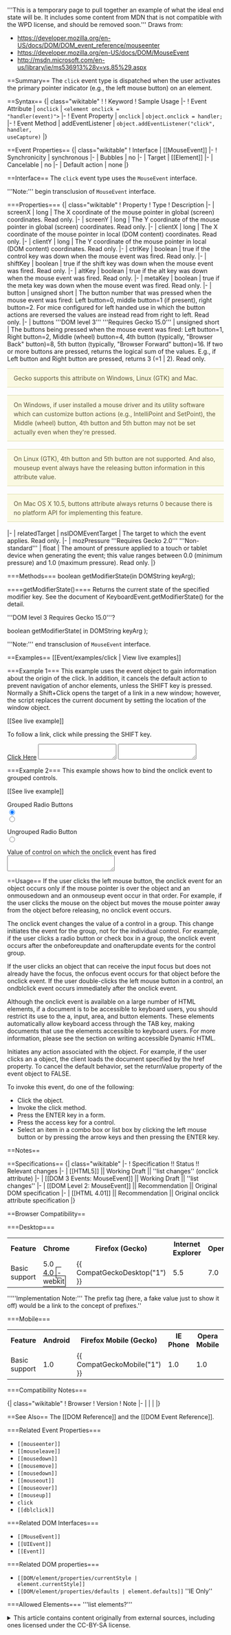 '''This is a temporary page to pull together an example of what the ideal end state will be. It includes some content from MDN that is not compatible with the WPD license, and should be removed soon.'''
Draws from:
* https://developer.mozilla.org/en-US/docs/DOM/DOM_event_reference/mouseenter
* https://developer.mozilla.org/en-US/docs/DOM/MouseEvent
* http://msdn.microsoft.com/en-us/library/ie/ms536913%28v=vs.85%29.aspx

==Summary==
The <code>click</code> event type is dispatched when the user activates the primary pointer indicator (e.g., the left mouse button) on an element.

==Syntax==
{| class="wikitable"
! 
! Keyword
! Sample Usage
|-
! Event Attribute
| <code>onclick</code>
| <code>&lt;element onclick = "handler(event)"&gt;</code>
|-
! Event Property
| <code>onclick</code>
| <code>object.onclick = handler;</code>
|-
! Event Method
| addEventListener
| <code>object.addEventListener("click", handler, useCapture)</code>
|}

==Event Properties==
{| class="wikitable"
! Interface
| [[MouseEvent]]
|-
! Synchronicity
| synchronous
|-
| Bubbles
| no
|-
| Target
| [[Element]]
|-
| Cancelable
| no
|-
| Default action
| none
|}

==Interface==
The <code>click</code> event type uses the <code>MouseEvent</code> interface.

 '''Note:''' begin transclusion of <code>MouseEvent</code> interface.

===Properties===
{| class="wikitable"
! Property
! Type
! Description
|-
| screenX 
| long
| The X coordinate of the mouse pointer in global (screen) coordinates. Read only.
|-
| screenY
| long
| The Y coordinate of the mouse pointer in global (screen) coordinates. Read only.
|-
| clientX
| long
| The X coordinate of the mouse pointer in local (DOM content) coordinates. Read only.
|-
| clientY
| long
| The Y coordinate of the mouse pointer in local (DOM content) coordinates. Read only.
|-
| ctrlKey
| boolean
| true if the control key was down when the mouse event was fired. Read only.
|-
| shiftKey
| boolean
| true if the shift key was down when the mouse event was fired. Read only.
|-
| altKey
| boolean
| true if the alt key was down when the mouse event was fired. Read only.
|-
| metaKey
| boolean
| true if the meta key was down when the mouse event was fired. Read only.
|-
| button
| unsigned short
| The button number that was pressed when the mouse event was fired: Left button=0, middle button=1 (if present), right button=2. For mice configured for left handed use in which the button actions are reversed the values are instead read from right to left. Read only.
|-
| buttons 
 '''DOM level 3''' 
 '''Requires Gecko 15.0'''
| unsigned short 	
| The buttons being pressed when the mouse event was fired: Left button=1, Right button=2, Middle (wheel) button=4, 4th button (typically, "Browser Back" button)=8, 5th button (typically, "Browser Forward" button)=16. If two or more buttons are pressed, returns the logical sum of the values. E.g., if Left button and Right button are pressed, returns 3 (=1 <nowiki>|</nowiki> 2). Read only.

<p style="background: none repeat scroll 0 0 #FAF9E2; border-color: #DDDAAA; border-style: solid; border-width: 1px 0; color: #5D5636; line-height: 1.5em; margin-bottom: 1.286em; padding: 0.75em 15px;">Gecko supports this attribute on Windows, Linux (GTK) and Mac.</p>

<p style="background: none repeat scroll 0 0 #FAF9E2; border-color: #DDDAAA; border-style: solid; border-width: 1px 0; color: #5D5636; line-height: 1.5em; margin-bottom: 1.286em; padding: 0.75em 15px;">On Windows, if user installed a mouse driver and its utility software which can customize button actions (e.g., IntelliPoint and SetPoint), the Middle (wheel) button, 4th button and 5th button may not be set actually even when they're pressed.</p>

<p style="background: none repeat scroll 0 0 #FAF9E2; border-color: #DDDAAA; border-style: solid; border-width: 1px 0; color: #5D5636; line-height: 1.5em; margin-bottom: 1.286em; padding: 0.75em 15px;">On Linux (GTK), 4th button and 5th button are not supported. And also, mouseup event always have the releasing button information in this attribute value.</p>

<p style="background: none repeat scroll 0 0 #FAF9E2; border-color: #DDDAAA; border-style: solid; border-width: 1px 0; color: #5D5636; line-height: 1.5em; margin-bottom: 1.286em; padding: 0.75em 15px;">On Mac OS X 10.5, buttons attribute always returns 0 because there is no platform API for implementing this feature.</p>
|-
| relatedTarget
| nsIDOMEventTarget
| The target to which the event applies. Read only.
|-
| mozPressure 
  '''Requires Gecko 2.0''' 
  '''Non-standard'''
| float
| The amount of pressure applied to a touch or tablet device when generating the event; this value ranges between 0.0 (minimum pressure) and 1.0 (maximum pressure). Read only.
|}

===Methods===
 boolean getModifierState(in DOMString keyArg);

====getModifierState()====
Returns the current state of the specified modifier key. See the document of KeyboardEvent.getModifierState() for the detail. 

'''DOM level 3 Requires Gecko 15.0'''?

 boolean getModifierState(
   in DOMString keyArg
 );

 '''Note:''' end transclusion of <code>MouseEvent</code> interface.

==Examples==
[[Event/examples/click | View live examples]]

===Example 1===
This example uses the event object to gain information about the origin of the click. In addition, it cancels the default action to prevent navigation of anchor elements, unless the SHIFT key is pressed. Normally a Shift+Click opens the target of a link in a new window; however, the script replaces the current document by setting the location of the window object.

[[See live example]]

<syntaxhighlight>
<script type="text/javascript">
/* This code cancels the event. If the click occurs in an anchor
   and the SHIFT key is down, the document is navigated. */
function clickIt()  
{
    var e = window.event.srcElement
    txtName.value = e.tagName;
    txtType.value = e.type;
    if ((e.tagName == "A") && 
        (window.event.shiftKey)) {
        window.location.href = e.href;
    }
    
    window.event.returnValue = false; 
}
</script>
<body onclick="clickIt()">
<p>To follow a link, click while pressing the SHIFT key.</p>
<a href="about:blank">Click Here</a>
<textarea name="txtName"></textarea> <textarea name="txtType"></textarea>
</body>
</syntaxhighlight>

===Example 2===
This example shows how to bind the onclick event to grouped controls.

[[See live example]]

<syntaxhighlight>
<head>
<script type="text/javascript">
function CookieGroup() 
{
txtOutput.value = window.event.srcElement.value;
}
</script>
</head>
<body>
<!-- Controls are grouped by giving them the same NAME but unique IDs. -->
<p>Grouped Radio Buttons<br>
<input type="radio" 
    name="rdoTest" 
    id="Cookies" 
    value="accept_cookies" 
    checked 
    onclick="CookieGroup()"><br>
<input type="radio" 
    name="rdoTest" 
    id="NoCookies" 
    value="refuse_cookies" 
    onclick="CookieGroup()"><br>
</p>
<p>Ungrouped Radio Button<br>
<input type="radio" 
    name="rdoTest1" 
    value="chocolate-chip_cookies" 
    onclick="CookieGroup()"><br>
</p>
<p>Value of control on which the onclick event has fired<br>
<textarea name="txtOutput" style="width: 250px"></textarea> </p>
</body>
</syntaxhighlight>

==Usage==
If the user clicks the left mouse button, the onclick event for an object occurs only if the mouse pointer is over the object and an onmousedown and an onmouseup event occur in that order. For example, if the user clicks the mouse on the object but moves the mouse pointer away from the object before releasing, no onclick event occurs.

The onclick event changes the value of a control in a group. This change initiates the event for the group, not for the individual control. For example, if the user clicks a radio button or check box in a group, the onclick event occurs after the onbeforeupdate and onafterupdate events for the control group.

If the user clicks an object that can receive the input focus but does not already have the focus, the onfocus event occurs for that object before the onclick event. If the user double-clicks the left mouse button in a control, an ondblclick event occurs immediately after the onclick event.

Although the onclick event is available on a large number of HTML elements, if a document is to be accessible to keyboard users, you should restrict its use to the a, input, area, and button elements. These elements automatically allow keyboard access through the TAB key, making documents that use the elements accessible to keyboard users. For more information, please see the section on writing accessible Dynamic HTML.

Initiates any action associated with the object. For example, if the user clicks an a object, the client loads the document specified by the href property. To cancel the default behavior, set the returnValue property of the event object to FALSE.

To invoke this event, do one of the following:

* Click the object.
* Invoke the click method.
* Press the ENTER key in a form.
* Press the access key for a control.
* Select an item in a combo box or list box by clicking the left mouse button or by pressing the arrow keys and then pressing the ENTER key.



==Notes==


==Specifications==
{| class="wikitable"
|-
! Specification !! Status !! Relevant changes
|-
| [[HTML5]] || Working Draft || ''list changes'' (onclick attribute)
|-
| [[DOM 3 Events: MouseEvent]] || Working Draft || ''list changes''
|-
| [[DOM Level 2: MouseEvent]] || Recommendation || Original DOM specification
|-
| [[HTML 4.01]] || Recommendation || Original onclick attribute specification
|}


==Browser Compatibility==

===Desktop===
<div id="compat-desktop">
  <table class="compat-table">
       <tr>
        <th>Feature</th>
        <th>Chrome</th>
        <th>Firefox (Gecko)</th>
        <th>Internet Explorer</th>
        <th>Opera</th>
        <th>Safari</th>
      </tr>
      <tr>
        <td>Basic support</td>
        <td>5.0<br/>4.0 <span style='border:1px solid black; padding:2px'>-webkit</span></td>
        <td>{{ CompatGeckoDesktop("1") }}</td>
        <td>5.5</td>
        <td>7.0</td>
        <td>1.0</td>
      </tr>
  </table>
</div>

'''''Implementation Note:''' The prefix tag (here, a fake value just to show it off) would be a link to the concept of prefixes.''

===Mobile===
<div id="compat-mobile">
  <table class="compat-table">
      <tr>
        <th>Feature</th>
        <th>Android</th>
        <th>Firefox Mobile (Gecko)</th>
        <th>IE Phone</th>
        <th>Opera Mobile</th>
        <th>Safari Mobile</th>
      </tr>
      <tr>
        <td>Basic support</td>
        <td>1.0</td>
        <td>{{ CompatGeckoMobile("1") }}</td>
        <td>1.0</td>
        <td>1.0</td>
        <td>1.0</td>
      </tr>
  </table>
</div>

===Compatibility Notes===

{| class="wikitable"
! Browser
! Version
! Note
|-
| 
| 
| 
|}

==See Also==
The [[DOM Reference]] and the [[DOM Event Reference]].

===Related Event Properties===
* <code>[[mouseenter]]</code>
* <code>[[mouseleave]]</code>
* <code>[[mousedown]]</code>
* <code>[[mousemove]]</code>
* <code>[[mousedown]]</code>
* <code>[[mouseout]]</code>
* <code>[[mouseover]]</code>
* <code>[[mouseup]]</code>
* <code>click</code>
* <code>[[dblclick]]</code>

===Related DOM Interfaces===
* <code>[[MouseEvent]]</code>
* <code>[[UIEvent]]</code>
* <code>[[Event]]</code>

===Related DOM properties===
* <code>[[DOM/element/properties/currentStyle | element.currentStyle]]</code>
* <code>[[DOM/element/properties/defaults | element.defaults]]</code> ''IE Only''

===Allowed Elements===
'''list elements?'''

<details>
	<summary>This article contains content originally from external sources, including ones licensed under the CC-BY-SA license.</summary>
	<div>
		Portions of this content copyright 2012 Mozilla Contributors. This article contains work licensed under the Creative Commons Attribution-Sharealike License v2.5 or later. The original work is available at Mozilla Developer Network:
<a href="http://developer.mozilla.org/foo" target="_blank">Foo</a>
	</div>
	<div>
		Portions of this content come from Foo.org: <a href="http://foo.org/baz" target="_blank">Baz</a>
	</div>
</details>